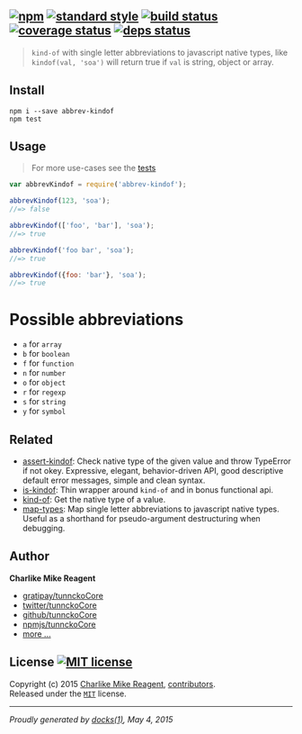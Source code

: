 ## [![npm][npmjs-img]][npmjs-url] [![standard style][standard-img]][standard-url] [![build status][travis-img]][travis-url] [![coverage status][coveralls-img]][coveralls-url] [![deps status][daviddm-img]][daviddm-url]

> `kind-of` with single letter abbreviations to javascript native types, like `kindof(val, 'soa')` will return true if `val` is string, object or array.


## Install
```
npm i --save abbrev-kindof
npm test
```


## Usage
> For more use-cases see the [tests](./test.js)

```js
var abbrevKindof = require('abbrev-kindof');

abbrevKindof(123, 'soa');
//=> false

abbrevKindof(['foo', 'bar'], 'soa');
//=> true

abbrevKindof('foo bar', 'soa');
//=> true

abbrevKindof({foo: 'bar'}, 'soa');
//=> true
```


# Possible abbreviations
- `a` for `array`
- `b` for `boolean`
- `f` for `function`
- `n` for `number`
- `o` for `object`
- `r` for `regexp`
- `s` for `string`
- `y` for `symbol`


## Related
- [assert-kindof](https://github.com/tunnckoCore/assert-kindof): Check native type of the given value and throw TypeError if not okey. Expressive, elegant, behavior-driven API, good descriptive default error messages, simple and clean syntax.
- [is-kindof](https://github.com/tunnckoCore/is-kindof): Thin wrapper around `kind-of` and in bonus functional api.
- [kind-of](https://github.com/jonschlinkert/kind-of): Get the native type of a value.
- [map-types](https://github.com/jonschlinkert/map-types): Map single letter abbreviations to javascript native types. Useful as a shorthand for pseudo-argument destructuring when debugging.


## Author
**Charlike Mike Reagent**
+ [gratipay/tunnckoCore][author-gratipay]
+ [twitter/tunnckoCore][author-twitter]
+ [github/tunnckoCore][author-github]
+ [npmjs/tunnckoCore][author-npmjs]
+ [more ...][contrib-more]


## License [![MIT license][license-img]][license-url]
Copyright (c) 2015 [Charlike Mike Reagent][contrib-more], [contributors][contrib-graf].  
Released under the [`MIT`][license-url] license.


[npmjs-url]: http://npm.im/abbrev-kindof
[npmjs-img]: https://img.shields.io/npm/v/abbrev-kindof.svg?style=flat&label=abbrev-kindof

[coveralls-url]: https://coveralls.io/r/tunnckoCore/abbrev-kindof?branch=master
[coveralls-img]: https://img.shields.io/coveralls/tunnckoCore/abbrev-kindof.svg?style=flat

[license-url]: https://github.com/tunnckoCore/abbrev-kindof/blob/master/license.md
[license-img]: https://img.shields.io/badge/license-MIT-blue.svg?style=flat

[travis-url]: https://travis-ci.org/tunnckoCore/abbrev-kindof
[travis-img]: https://img.shields.io/travis/tunnckoCore/abbrev-kindof.svg?style=flat

[daviddm-url]: https://david-dm.org/tunnckoCore/abbrev-kindof
[daviddm-img]: https://img.shields.io/david/tunnckoCore/abbrev-kindof.svg?style=flat

[author-gratipay]: https://gratipay.com/tunnckoCore
[author-twitter]: https://twitter.com/tunnckoCore
[author-github]: https://github.com/tunnckoCore
[author-npmjs]: https://npmjs.org/~tunnckocore

[contrib-more]: http://j.mp/1stW47C
[contrib-graf]: https://github.com/tunnckoCore/abbrev-kindof/graphs/contributors

[standard-url]: https://github.com/feross/standard
[standard-img]: https://img.shields.io/badge/code%20style-standard-brightgreen.svg?style=flat

***

_Proudly generated by [docks(1)](https://github.com/tunnckoCore), May 4, 2015_